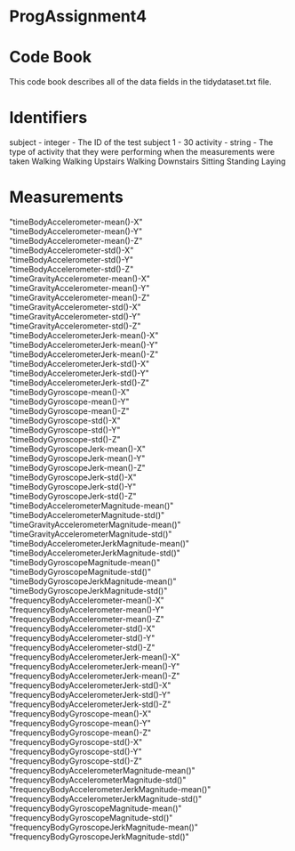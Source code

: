 # ProgAssignment4

# Code Book
This code book describes all of the data fields in the tidydataset.txt file.

# Identifiers
subject - integer - The ID of the test subject
	1 - 30
activity - string - The type of activity that they were performing when the measurements were taken
	Walking
	Walking Upstairs
	Walking Downstairs
	Sitting
	Standing
	Laying

# Measurements
"timeBodyAccelerometer-mean()-X"                
"timeBodyAccelerometer-mean()-Y"                
"timeBodyAccelerometer-mean()-Z"                
"timeBodyAccelerometer-std()-X"                 
"timeBodyAccelerometer-std()-Y"                 
"timeBodyAccelerometer-std()-Z"                 
"timeGravityAccelerometer-mean()-X"             
"timeGravityAccelerometer-mean()-Y"             
"timeGravityAccelerometer-mean()-Z"             
"timeGravityAccelerometer-std()-X"              
"timeGravityAccelerometer-std()-Y"              
"timeGravityAccelerometer-std()-Z"              
"timeBodyAccelerometerJerk-mean()-X"          
"timeBodyAccelerometerJerk-mean()-Y"            
"timeBodyAccelerometerJerk-mean()-Z"            
"timeBodyAccelerometerJerk-std()-X"             
"timeBodyAccelerometerJerk-std()-Y"             
"timeBodyAccelerometerJerk-std()-Z"            
"timeBodyGyroscope-mean()-X"                    
"timeBodyGyroscope-mean()-Y"                    
"timeBodyGyroscope-mean()-Z"                    
"timeBodyGyroscope-std()-X"                     
"timeBodyGyroscope-std()-Y"                     
"timeBodyGyroscope-std()-Z"                     
"timeBodyGyroscopeJerk-mean()-X"                
"timeBodyGyroscopeJerk-mean()-Y"                
"timeBodyGyroscopeJerk-mean()-Z"                
"timeBodyGyroscopeJerk-std()-X"                 
"timeBodyGyroscopeJerk-std()-Y"                 
"timeBodyGyroscopeJerk-std()-Z"                 
"timeBodyAccelerometerMagnitude-mean()"         
"timeBodyAccelerometerMagnitude-std()"          
"timeGravityAccelerometerMagnitude-mean()"      
"timeGravityAccelerometerMagnitude-std()"       
"timeBodyAccelerometerJerkMagnitude-mean()"     
"timeBodyAccelerometerJerkMagnitude-std()"      
"timeBodyGyroscopeMagnitude-mean()"             
"timeBodyGyroscopeMagnitude-std()"              
"timeBodyGyroscopeJerkMagnitude-mean()"         
"timeBodyGyroscopeJerkMagnitude-std()"          
"frequencyBodyAccelerometer-mean()-X"           
"frequencyBodyAccelerometer-mean()-Y"           
"frequencyBodyAccelerometer-mean()-Z"           
"frequencyBodyAccelerometer-std()-X"            
"frequencyBodyAccelerometer-std()-Y"            
"frequencyBodyAccelerometer-std()-Z"            
"frequencyBodyAccelerometerJerk-mean()-X"       
"frequencyBodyAccelerometerJerk-mean()-Y"       
"frequencyBodyAccelerometerJerk-mean()-Z"       
"frequencyBodyAccelerometerJerk-std()-X"        
"frequencyBodyAccelerometerJerk-std()-Y"        
"frequencyBodyAccelerometerJerk-std()-Z"        
"frequencyBodyGyroscope-mean()-X"               
"frequencyBodyGyroscope-mean()-Y"               
"frequencyBodyGyroscope-mean()-Z"               
"frequencyBodyGyroscope-std()-X"                
"frequencyBodyGyroscope-std()-Y"                
"frequencyBodyGyroscope-std()-Z"                
"frequencyBodyAccelerometerMagnitude-mean()"    
"frequencyBodyAccelerometerMagnitude-std()"     
"frequencyBodyAccelerometerJerkMagnitude-mean()"
"frequencyBodyAccelerometerJerkMagnitude-std()" 
"frequencyBodyGyroscopeMagnitude-mean()"        
"frequencyBodyGyroscopeMagnitude-std()"         
"frequencyBodyGyroscopeJerkMagnitude-mean()"    
"frequencyBodyGyroscopeJerkMagnitude-std()"     
